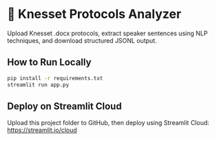 
# 🎤 Knesset Protocols Analyzer

Upload Knesset .docx protocols, extract speaker sentences using NLP techniques, and download structured JSONL output.

## How to Run Locally
```bash
pip install -r requirements.txt
streamlit run app.py
```

## Deploy on Streamlit Cloud
Upload this project folder to GitHub, then deploy using Streamlit Cloud: https://streamlit.io/cloud
